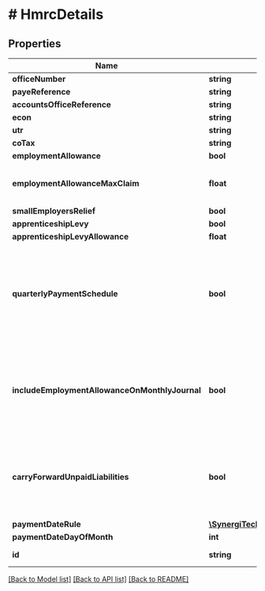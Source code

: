 # # HmrcDetails

## Properties

Name | Type | Description | Notes
------------ | ------------- | ------------- | -------------
**officeNumber** | **string** |  | [optional]
**payeReference** | **string** |  | [optional]
**accountsOfficeReference** | **string** |  | [optional]
**econ** | **string** |  | [optional]
**utr** | **string** |  | [optional]
**coTax** | **string** |  | [optional]
**employmentAllowance** | **bool** |  | [optional]
**employmentAllowanceMaxClaim** | **float** | You might reduce this from the default if you&#39;ve made/are making a claim in another system | [optional]
**smallEmployersRelief** | **bool** |  | [optional]
**apprenticeshipLevy** | **bool** |  | [optional]
**apprenticeshipLevyAllowance** | **float** |  | [optional]
**quarterlyPaymentSchedule** | **bool** | Set to true if the employer pays HMRC on a quarterly schedule.  A value of false implies a monthly schedule.  &lt;b&gt;Warning:&lt;/b&gt; Changing this value after starting PayRuns will  delete any existing payments or adjustments you may have entered. | [optional]
**includeEmploymentAllowanceOnMonthlyJournal** | **bool** | If the employer is not on a QuarterlyPaymentSchedule  and is claiming EmploymentAllowance, then set this to true to include a line for  Employment Allowance on the journal for the monthly schedule. | [optional]
**carryForwardUnpaidLiabilities** | **bool** | If set to true then any unpaid amounts from previous periods will be brought forward  to work out the liability for the current period.  You&#39;d set this to false if you don&#39;t want to track payments. | [optional]
**paymentDateRule** | [**\SynergiTech\Staffology\Model\PaymentDateRule**](PaymentDateRule.md) |  | [optional]
**paymentDateDayOfMonth** | **int** |  | [optional]
**id** | **string** | [readonly] The unique id of the object | [optional] [readonly]

[[Back to Model list]](../../README.md#models) [[Back to API list]](../../README.md#endpoints) [[Back to README]](../../README.md)
